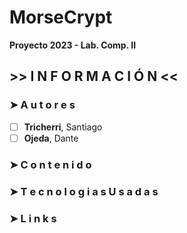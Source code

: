 # MorseCrypt
**Proyecto 2023 - Lab. Comp. II**

## >> I N F O R M A C I Ó N <<

### ➤ A u t o r e s
- [ ] **Tricherri**, Santiago
- [ ] **Ojeda**, Dante

### ➤ C o n t e n i d o


### ➤ T e c n o l o g i a s  U s a d a s 

### ➤ L i n k s


